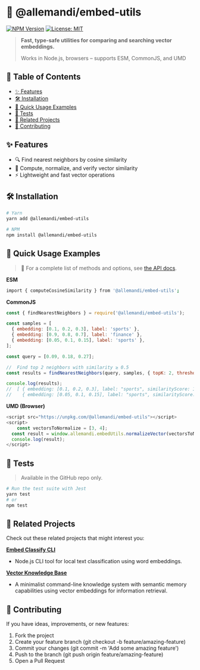 # 📖 @allemandi/embed-utils

[![NPM Version](https://img.shields.io/npm/v/@allemandi/embed-utils)](https://www.npmjs.com/package/@allemandi/embed-utils)
[![License: MIT](https://img.shields.io/badge/License-MIT-yellow.svg)](https://github.com/allemandi/embed-utils/blob/main/LICENSE)

> **Fast, type-safe utilities for comparing and searching vector embeddings.**
>
> Works in Node.js, browsers – supports ESM, CommonJS, and UMD
 
<!-- omit from toc -->
## 🔖 Table of Contents
- [✨ Features](#-features)
- [🛠️ Installation](#️-installation)
- [🚀 Quick Usage Examples](#-quick-usage-examples)
- [🧪 Tests](#-tests)
- [🔗 Related Projects](#-related-projects)
- [🤝 Contributing](#-contributing)


## ✨ Features

- 🔍 Find nearest neighbors by cosine similarity
- 📐 Compute, normalize, and verify vector similarity
- ⚡ Lightweight and fast vector operations

## 🛠️ Installation
```bash
# Yarn
yarn add @allemandi/embed-utils

# NPM
npm install @allemandi/embed-utils
```

## 🚀 Quick Usage Examples

> 📘 For a complete list of methods and options, see [the API docs](https://github.com/allemandi/embed-utils/blob/main/docs/API.md).

**ESM**
```bash
import { computeCosineSimilarity } from '@allemandi/embed-utils';
```
**CommonJS**

```js
const { findNearestNeighbors } = require('@allemandi/embed-utils');

const samples = [
  { embedding: [0.1, 0.2, 0.3], label: 'sports' },
  { embedding: [0.9, 0.8, 0.7], label: 'finance' },
  { embedding: [0.05, 0.1, 0.15], label: 'sports' },
];

const query = [0.09, 0.18, 0.27];

//  Find top 2 neighbors with similarity ≥ 0.5
const results = findNearestNeighbors(query, samples, { topK: 2, threshold: 0.5 });

console.log(results);
//  [ { embedding: [0.1, 0.2, 0.3], label: "sports", similarityScore: 1 },
//    { embedding: [0.05, 0.1, 0.15], label: "sports", similarityScore: 1 } ] 
```
**UMD (Browser)**
```js
<script src="https://unpkg.com/@allemandi/embed-utils"></script>
<script>
    const vectorsToNormalize = [3, 4];
  const result = window.allemandi.embedUtils.normalizeVector(vectorsToNormalize);
  console.log(result);
</script>
```

## 🧪 Tests

> Available in the GitHub repo only.

```bash
# Run the test suite with Jest
yarn test
# or
npm test
```

## 🔗 Related Projects
Check out these related projects that might interest you:

**[Embed Classify CLI](https://github.com/allemandi/embed-classify-cli)**
- Node.js CLI tool for local text classification using word embeddings.

**[Vector Knowledge Base](https://github.com/allemandi/vector-knowledge-base)**  
- A minimalist command-line knowledge system with semantic memory capabilities using vector embeddings for information retrieval.


## 🤝 Contributing
If you have ideas, improvements, or new features:

1. Fork the project
2. Create your feature branch (git checkout -b feature/amazing-feature)
3. Commit your changes (git commit -m 'Add some amazing feature')
4. Push to the branch (git push origin feature/amazing-feature)
5. Open a Pull Request